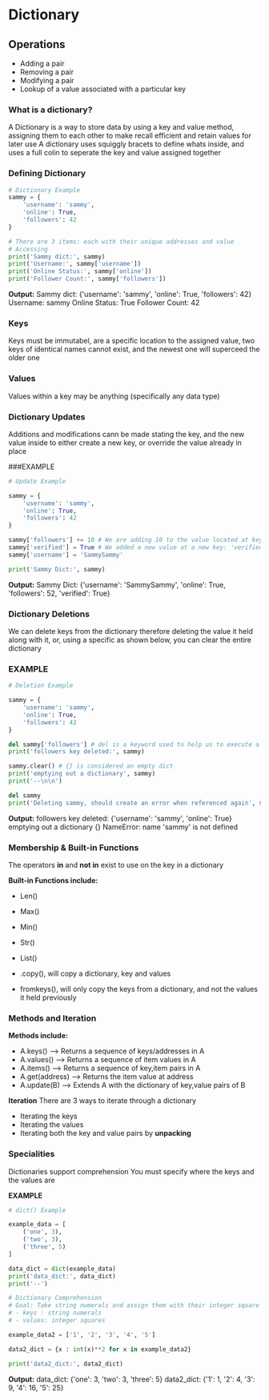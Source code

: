 # Dictionary
## Operations
- Adding a pair
- Removing a pair
- Modifying a pair
- Lookup of a value associated with a particular key

### What is a dictionary? 
A Dictionary is a way to store data by using a key and value method, assigning them to each other to make recall efficient and retain values for later use
A dictionary uses squiggly bracets to define whats inside, and uses a full colin to seperate the key and value assigned together

### Defining  Dictionary
```python
# Dictionary Example
sammy = {
    'username': 'sammy',
    'online': True,
    'followers': 42
}

# There are 3 items: each with their unique addresses and value
# Accessing
print('Sammy dict:', sammy)
print('Username:', sammy['username'])
print('Online Status:', sammy['online'])
print('Follower Count:', sammy['followers'])
```
**Output:**
Sammy dict: {'username': 'sammy', 'online': True, 'followers': 42}
Username: sammy
Online Status: True
Follower Count: 42

### Keys
Keys must be immutabel, are a specific location to the assigned value, two keys of identical names cannot exist, and the newest one will superceed the older one




### Values
Values within a key may be anything (specifically any data type)

### Dictionary Updates
Additions and modifications cann be made stating the key, and the new value inside to either create a new key, or override the value already in place
 
###EXAMPLE
```python
# Update Example

sammy = {
    'username': 'sammy',
    'online': True,
    'followers': 42
}

sammy['followers'] += 10 # We are adding 10 to the value located at key: 'followers'
sammy['verified'] = True # We added a new value at a new key: 'verified'
sammy['username'] = 'SammySammy'

print('Sammy Dict:', sammy)
```
**Output:**
Sammy Dict: {'username': 'SammySammy', 'online': True, 'followers': 52, 'verified': True}

### Dictionary Deletions
We can delete keys from the dictionary therefore deleting the value it held along with it, or, using a specific as shown below, you can clear the entire dictionary

### EXAMPLE
```python
# Deletion Example

sammy = {
    'username': 'sammy',
    'online': True,
    'followers': 42
}

del sammy['followers'] # del is a keyword used to help us to execute a removal
print('followers key deleted:', sammy)

sammy.clear() # {} is considered an empty dict
print('emptying out a dictionary', sammy)
print('--\n\n')

del sammy
print('Deleting sammy, should create an error when referenced again', sammy)
```
**Output:**
followers key deleted: {'username': 'sammy', 'online': True}
emptying out a dictionary {}
NameError: name 'sammy' is not defined

### Membership & Built-in Functions
The operators **in** and **not in** exist to use on the key in a dictionary

**Built-in Functions include:**
- Len()
- Max()
- Min()
- Str()
- List()

- .copy(), will copy a dictionary, key and values
- fromkeys(), will only copy the keys from a dictionary, and not the values it held previously

### Methods and Iteration
**Methods include:**
- A.keys() –> Returns a sequence of keys/addresses in A
- A.values() –> Returns a sequence of item values in A
- A.items() –> Returns a sequence of key,item pairs in A
- A.get(address) –> Returns the item value at address
- A.update(B) –> Extends A with the dictionary of key,value pairs of B

**Iteration**
There are 3 ways to iterate through a dictionary
- Iterating the keys
- Iterating the values
- Iterating both the key and value pairs by **unpacking**

### Specialities
Dictionaries support comprehension
You must specify where the keys and the values are

**EXAMPLE**
```python
# dict() Example

example_data = [
    ('one', 3),
    ('two', 3),
    ('three', 5)
]

data_dict = dict(example_data)
print('data_dict:', data_dict)
print('--')

# Dictionary Comprehension
# Goal: Take string numerals and assign them with their integer square
# - keys : string numerals
# - values: integer squares

example_data2 = ['1', '2', '3', '4', '5']

data2_dict = {x : int(x)**2 for x in example_data2}

print('data2_dict:', data2_dict)
```
**Output:**
data_dict: {'one': 3, 'two': 3, 'three': 5}
data2_dict: {'1': 1, '2': 4, '3': 9, '4': 16, '5': 25}
